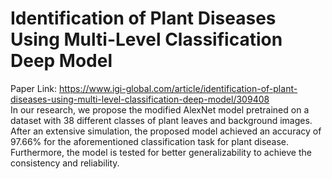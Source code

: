 # Identification of Plant Diseases Using Multi-Level Classification Deep Model
Paper Link: https://www.igi-global.com/article/identification-of-plant-diseases-using-multi-level-classification-deep-model/309408
</br>
In our research, we propose the modified AlexNet model pretrained on a dataset with 38 different classes of plant leaves and background images. After an extensive simulation, the proposed model achieved an accuracy of 97.66% for the aforementioned classification task for plant disease. Furthermore, the model is tested for better generalizability to achieve the consistency and reliability.
